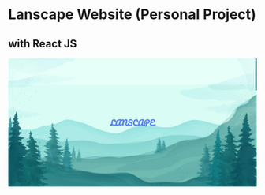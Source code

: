 # Lanscape Website (Personal Project)
## with React JS 

<img src="public/image/visuel_site.png" alt="visuel"/>